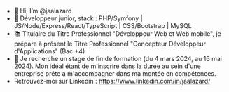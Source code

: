 - 👋 Hi, I’m @jaalazard
- 🌱 Développeur junior, stack : PHP/Symfony | JS/Node/Express/React/TypeScript | CSS/Bootstrap | MySQL
- 📚 Titulaire du Titre Professionnel "Développeur Web et Web mobile", je prépare à présent le Titre Professionnel "Concepteur Développeur d'Applications" (Bac +4)
- 👀 Je recherche un stage de fin de formation (du 4 mars 2024, au 16 mai 2024). Mon idéal étant de m'inscrire dans la durée au sein d'une entreprise prête a m'accompagner dans ma montée en compétences.
- Retrouvez-moi sur Linkedin : https://www.linkedin.com/in/jaalazard/
<!---
jaalazard/jaalazard is a ✨ special ✨ repository because its `README.md` (this file) appears on your GitHub profile.
You can click the Preview link to take a look at your changes.
--->
